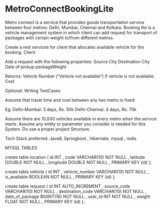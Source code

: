 # MetroConnectBookingLite

Metro connect is a service that provides goods transportation service between four metros:
Delhi, Mumbai, Chennai and Kolkata. Booking lite is a vehicle management system in which client can add request for transport of packages
with certain weight to/from different metros.  

Create a rest services for client that allocates available vehicle for the booking. 
Client 

Add a request with the following properties: 
Source City 
Destination City 
Date of pickup 
packageWeight 

                                 

Returns: 
Vehicle Number (“Vehicle not available”) if vehicle is not available. 
Cost 

 

Optional: Writing TestCases  

Assume that travel time and cost between any two metro is fixed: 

Eg: 
Delhi-Mumbai:    3 days, Rs. 50k 
Delhi-Chennai:    4 days, Rs. 70k 

Assume there are 10,000 vehicles available in every metro when the service starts. 
Assume any entity or parameter you consider is needed for this System. Do use a proper project Structure. 

Tech Stack preferred: Java8, Springboot , hibernate, mysql , redis 


MYSQL TABLES

create table location (
id INT ,
code VARCHAR(10) NOT NULL ,
latitude DOUBLE NOT NULL ,
longitude DOUBLE NOT NULL ,
PRIMARY KEY (id)
);


create table vehicle (
id INT ,
vehicle_number VARCHAR(10) NOT NULL ,
is_available BOOLEAN NOT NULL ,
PRIMARY KEY (id)
);


create table request (
id INT AUTO_INCREMENT ,
source_code VARCHAR(10) NOT NULL ,
destination_code VARCHAR(10) NOT NULL ,
date_of_package BIGINT(16) NOT NULL ,
user_id INT NOT NULL ,
weight FLOAT NOT NULL ,
PRIMARY KEY (id)
);